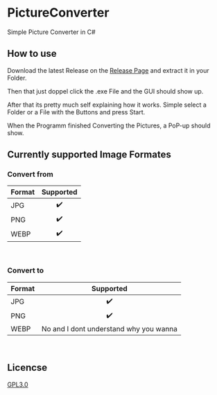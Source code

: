 # PictureConverter
Simple Picture Converter in C#

## How to use
Download the latest Release on the [Release Page](https://github.com/Marly212/PictureConverter/releases) and extract it in your Folder.

Then that just doppel click the .exe File and the GUI should show up.

After that its pretty much self explaining how it works. Simple select a Folder or a File with the Buttons and press Start. 

When the Programm finished Converting the Pictures, a PoP-up should show.

## Currently supported Image Formates
### Convert from
| Format        | Supported     |
| :------------- | :----------: |
|  JPG | :heavy_check_mark:   | 
| PNG   | :heavy_check_mark: |
| WEBP   | :heavy_check_mark: |

<br>

### Convert to
| Format        | Supported     |
| :------------- | :----------: |
|  JPG | :heavy_check_mark:   | 
| PNG   | :heavy_check_mark: |
| WEBP   | No and I dont understand why you wanna |

<br>

## Licencse

[GPL3.0](LICENSE)

